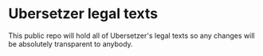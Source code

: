 # Ubersetzer legal texts

This public repo will hold all of Ubersetzer's legal texts so any changes will be absolutely transparent to anybody.
